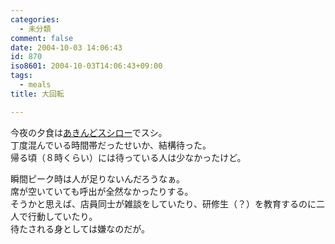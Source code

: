 ```yaml
---
categories:
  - 未分類
comment: false
date: 2004-10-03 14:06:43
id: 870
iso8601: 2004-10-03T14:06:43+09:00
tags:
  - meals
title: 大回転

---
```


<div class="entry-body">
  <p>今夜の夕食は<a href="http://www.akindo-sushiro.co.jp">あきんどスシロー</a>でスシ。<br />
    丁度混んでいる時間帯だったせいか、結構待った。<br />
    帰る頃（８時くらい）には待っている人は少なかったけど。</p>

  <p>瞬間ピーク時は人が足りないんだろうなぁ。<br />
    席が空いていても呼出が全然なかったりする。<br />
    そうかと思えば、店員同士が雑談をしていたり、研修生（？）を教育するのに二人で行動していたり。<br />
    待たされる身としては嫌なのだが。</p>
</div>
